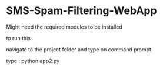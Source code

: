 # SMS-Spam-Filtering-WebApp

Might need the required modules to be installed 

to run this

navigate to the project folder and type on command prompt

type : python app2.py 


